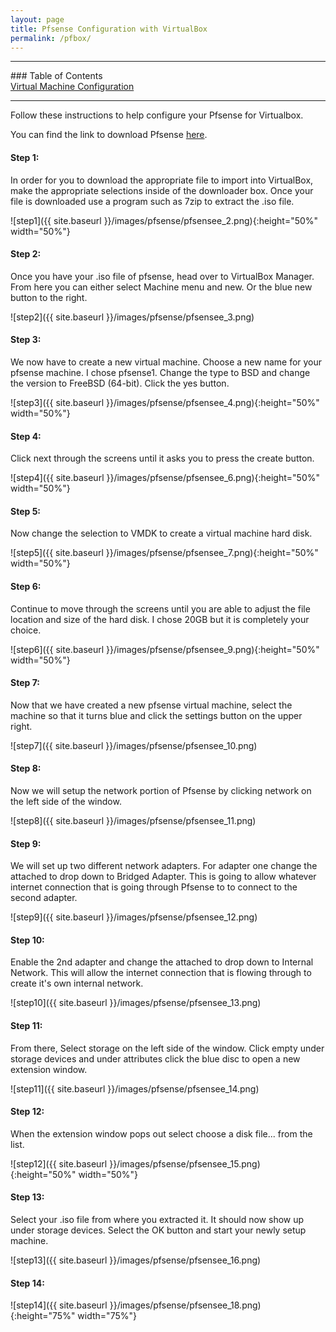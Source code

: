 ```yaml
---
layout: page
title: Pfsense Configuration with VirtualBox
permalink: /pfbox/
---
```

<hr>
### Table of Contents<br>
<a href="{{ site.baseurl }}/setup">Virtual Machine Configuration</a><br>
<hr>

Follow these instructions to help configure your Pfsense for Virtualbox.

You can find the link to download Pfsense [here](https://www.pfsense.org/download/).

#### Step 1:

In order for you to download the appropriate file to import into VirtualBox, make the appropriate selections inside of the downloader box. Once your file is downloaded use a program such as 7zip to extract the .iso file.

![step1]({{ site.baseurl }}/images/pfsense/pfsensee_2.png){:height="50%" width="50%"}<br>

#### Step 2:

Once you have your .iso file of pfsense, head over to VirtualBox Manager. From here you can either select Machine menu and new. Or the blue new button to the right. 

![step2]({{ site.baseurl }}/images/pfsense/pfsensee_3.png)<br>

#### Step 3:

We now have to create a new virtual machine. Choose a new name for your pfsense machine. I chose pfsense1. Change the type to BSD and change the version to FreeBSD (64-bit). Click the yes button.

![step3]({{ site.baseurl }}/images/pfsense/pfsensee_4.png){:height="50%" width="50%"}<br>

#### Step 4:

Click next through the screens until it asks you to press the create button.

![step4]({{ site.baseurl }}/images/pfsense/pfsensee_6.png){:height="50%" width="50%"}<br>

#### Step 5:

Now change the selection to VMDK to create a virtual machine hard disk.

![step5]({{ site.baseurl }}/images/pfsense/pfsensee_7.png){:height="50%" width="50%"}<br>

#### Step 6:

Continue to move through the screens until you are able to adjust the file location and size of the hard disk. I chose 20GB but it is completely your choice. 

![step6]({{ site.baseurl }}/images/pfsense/pfsensee_9.png){:height="50%" width="50%"}<br>

#### Step 7:

Now that we have created a new pfsense virtual machine, select the machine so that it turns blue and click the settings button on the upper right.

![step7]({{ site.baseurl }}/images/pfsense/pfsensee_10.png)<br>

#### Step 8:

Now we will setup the network portion of Pfsense by clicking network on the left side of the window.

![step8]({{ site.baseurl }}/images/pfsense/pfsensee_11.png)<br>

#### Step 9:

We will set up two different network adapters. For adapter one change the attached to drop down to Bridged Adapter. This is going to allow whatever internet connection that is going through Pfsense to to connect to the second adapter.

![step9]({{ site.baseurl }}/images/pfsense/pfsensee_12.png)<br>

#### Step 10:
Enable the 2nd adapter and change the attached to drop down to Internal Network. This will allow the internet connection that is flowing through to create it's own internal network. 

![step10]({{ site.baseurl }}/images/pfsense/pfsensee_13.png)<br>

#### Step 11:

From there, Select storage on the left side of the window. Click empty under storage devices and under attributes click the blue disc to open a new extension window. 

![step11]({{ site.baseurl }}/images/pfsense/pfsensee_14.png)<br>

#### Step 12:

When the extension window pops out select choose a disk file... from the list. 

![step12]({{ site.baseurl }}/images/pfsense/pfsensee_15.png){:height="50%" width="50%"}<br>

#### Step 13:

Select your .iso file from where you extracted it. It should now show up under storage devices. Select the OK button and start your newly setup machine.

![step13]({{ site.baseurl }}/images/pfsense/pfsensee_16.png)

#### Step 14:

![step14]({{ site.baseurl }}/images/pfsense/pfsensee_18.png){:height="75%" width="75%"}
